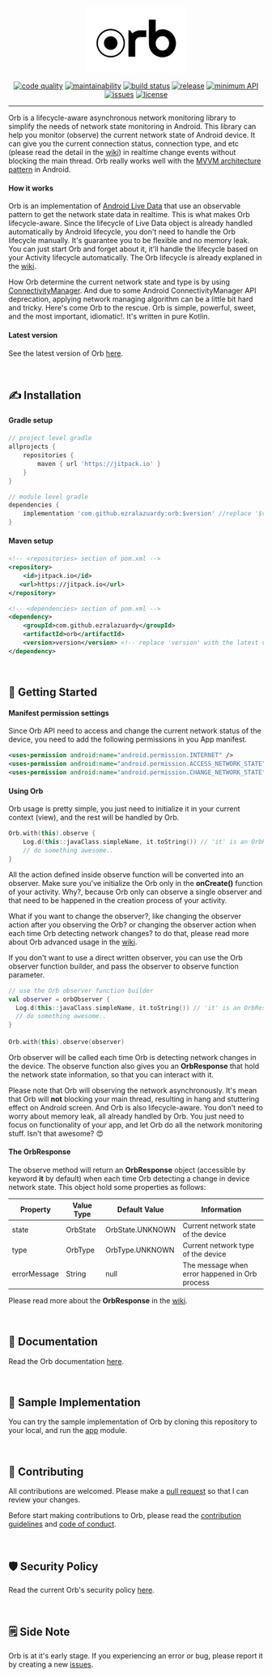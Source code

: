 <p align="center"><a href="https://orb.ezralazuardy.com" target="_blank" rel="noopener noreferrer"><img width="200" src="https://github.com/ezralazuardy/orb/blob/master/images/orb-logo.png" alt="Orb"></a></p>

<p align="center">
  <a href="https://codacy.com/manual/ezralazuardy/orb?utm_source=github.com&amp;utm_medium=referral&amp;utm_content=ezralazuardy/orb&amp;utm_campaign=Badge_Grade"><img src="https://img.shields.io/codacy/grade/3904f9eccb6b4606a25a428e1abd9b1d" alt="code quality" target="_blank" rel="noopener noreferrer"></a>
  <a href="https://codeclimate.com/github/ezralazuardy/orb"><img src="https://img.shields.io/codeclimate/maintainability/ezralazuardy/orb" alt="maintainability" target="_blank" rel="noopener noreferrer"></a>
  <a href="https://circleci.com/gh/ezralazuardy/orb"><img src="https://img.shields.io/circleci/build/github/ezralazuardy/orb" alt="build status" target="_blank" rel="noopener noreferrer"></a>
  <a href="https://jitpack.io/#ezralazuardy/orb"><img src="https://img.shields.io/github/v/release/ezralazuardy/orb" alt="release" target="_blank" rel="noopener noreferrer"></a>
  <a href="https://android-arsenal.com/api?level=15#l15"><img src="https://img.shields.io/badge/API-16%2B-blue.svg" alt="minimum API" target="_blank" rel="noopener noreferrer"></a>
  <a href="https://github.com/ezralazuardy/orb/issues"><img src="https://img.shields.io/github/issues/ezralazuardy/orb?color=red" alt="issues" target="_blank" rel="noopener noreferrer"></a>
  <a href="https://github.com/ezralazuardy/orb/blob/master/LICENSE"><img src="https://img.shields.io/github/license/ezralazuardy/orb" alt="license" target="_blank" rel="noopener noreferrer"></a>
</p>

---

Orb is a lifecycle-aware asynchronous network monitoring library to simplify the needs of network state monitoring in Android. This library can help you monitor (observe) the current network state of Android device. It can give you the current connection status, connection type, and etc (please read the detail in the [wiki](#%EF%B8%8F-wiki)) in realtime change events without blocking the main thread. Orb really works well with the [MVVM architecture pattern](https://developer.android.com/jetpack/docs/guide#recommended-app-arch) in Android.

#### How it works
Orb is an implementation of [Android Live Data](https://developer.android.com/topic/libraries/architecture/livedata) that use an observable pattern to get the network state data in realtime. This is what makes Orb lifecycle-aware. Since the lifecycle of Live Data object is already handled automatically by Android lifecycle, you don't need to handle the Orb lifecycle manually. It's guarantee you to be flexible and no memory leak. You can just start Orb and forget about it, it'll handle the lifecycle based on your Activity lifecycle automatically. The Orb lifecycle is already explaned in the [wiki](#%EF%B8%8F-wiki).

How Orb determine the current network state and type is by using [ConnectivityManager](https://developer.android.com/reference/android/net/ConnectivityManager). And due to some Android ConnectivityManager API deprecation, applying network managing algorithm can be a little bit hard and tricky. Here's come Orb to the rescue. Orb is simple, powerful, sweet, and the most important, idiomatic!. It's written in pure Kotlin.


#### Latest version
See the latest version of Orb [here](https://github.com/ezralazuardy/orb/releases).

<br/>

## ✍️ Installation
#### Gradle setup
```gradle
// project level gradle
allprojects {
    repositories {
        maven { url 'https://jitpack.io' }
    }
}
```
```gradle
// module level gradle
dependencies {
    implementation 'com.github.ezralazuardy:orb:$version' //replace '$version' with the latest version of orb
}
```

#### Maven setup
```xml
<!-- <repositories> section of pom.xml -->
<repository>
    <id>jitpack.io</id>
   <url>https://jitpack.io</url>
</repository>
```
```xml
<!-- <dependencies> section of pom.xml -->
<dependency>
    <groupId>com.github.ezralazuardy</groupId>
    <artifactId>orb</artifactId>
    <version>version</version> <!-- replace 'version' with the latest version of orb -->
</dependency>
```

<br/>

## 🚀️ Getting Started
#### Manifest permission settings
Since Orb API need to access and change the current network status of the device, you need to add the following permissions in you App manifest.
```xml
<uses-permission android:name="android.permission.INTERNET" />
<uses-permission android:name="android.permission.ACCESS_NETWORK_STATE" />
<uses-permission android:name="android.permission.CHANGE_NETWORK_STATE" />
```

#### Using Orb
Orb usage is pretty simple, you just need to initialize it in your current context (view), and the rest will be handled by Orb.

```kotlin
Orb.with(this).observe {
    Log.d(this::javaClass.simpleName, it.toString()) // 'it' is an OrbResponse object
    // do something awesome..
}
```

All the action defined inside observe function will be converted into an observer. Make sure you've initialize the Orb only in the **onCreate()** function of your activity. Why?, because Orb only can observe a single observer and that need to be happened in the creation process of your activity.

What if you want to change the observer?, like changing the observer action after you observing the Orb? or changing the observer action when each time Orb detecting network changes? to do that, please read more about Orb advanced usage in the [wiki](#%EF%B8%8F-wiki).

If you don't want to use a direct written observer, you can use the Orb observer function builder, and pass the observer to observe function parameter.

```kotlin
// use the Orb observer function builder
val observer = orbObserver {
  Log.d(this::javaClass.simpleName, it.toString()) // 'it' is an OrbResponse object
  // do something awesome..
}

Orb.with(this).observe(observer)
```

Orb observer will be called each time Orb is detecting network changes in the device. The observe function also gives you an **OrbResponse** that hold the network state information, so that you can interact with it.

Please note that Orb will observing the network asynchronously. It's mean that Orb will **not** blocking your main thread, resulting in hang and stuttering effect on Android screen. And Orb is also lifecycle-aware. You don't need to worry about memory leak, all already handled by Orb. You just need to focus on functionality of your app, and let Orb do all the network monitoring stuff. Isn't that awesome? 😍️️

#### The OrbResponse
The observe method will return an **OrbResponse** object (accessible by keyword **it** by default) when each time Orb detecting a change in device network state. This object hold some properties as follows:

| Property     | Value Type | Default Value    | Information                                    |
| ------------ | ---------- | ---------------- | ---------------------------------------------- |
| state        | OrbState   | OrbState.UNKNOWN | Current network state of the device            |
| type         | OrbType    | OrbType.UNKNOWN  | Current network type of the device             |
| errorMessage | String     | null             | The message when error happened in Orb process |

Please read more about the **OrbResponse** in the [wiki](#%EF%B8%8F-wiki).

<br/>

## 📖️ Documentation
Read the Orb documentation [here](https://github.com/ezralazuardy/orb/wiki).

<br/>

## 🤔️ Sample Implementation
You can try the sample implementation of Orb by cloning this repository to your local, and run the [app](https://github.com/ezralazuardy/orb/tree/master/app) module.

<br/>

## 👷️ Contributing
All contributions are welcomed. Please make a [pull request](https://github.com/ezralazuardy/orb/pulls) so that I can review your changes.

Before start making contributions to Orb, please read the [contribution guidelines](https://github.com/ezralazuardy/orb/blob/master/CONTRIBUTING.md) and [code of conduct](https://github.com/ezralazuardy/orb/blob/master/CODE_OF_CONDUCT.md).

<br/>

## 🛡️ Security Policy
Read the current Orb's security policy [here](https://github.com/ezralazuardy/orb/security/policy).

<br/>

## 🗒️ Side Note
Orb is at it's early stage. If you experiencing an error or bug, please report it by creating a new [issues](https://github.com/ezralazuardy/orb/issues).
